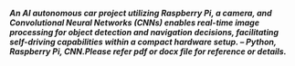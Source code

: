 ***An AI autonomous car project utilizing Raspberry Pi, a camera, and Convolutional Neural Networks (CNNs) enables real-time image processing for object detection and navigation decisions, facilitating self-driving capabilities within a compact hardware setup. – Python, Raspberry Pi, CNN.Please refer pdf or docx file for reference or details.***
